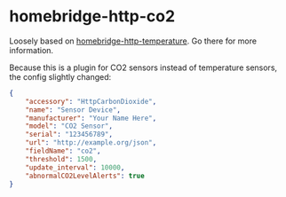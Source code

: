 # homebridge-http-co2

Loosely based on [homebridge-http-temperature](https://github.com/metbosch/homebridge-http-temperature). Go there for more information.

Because this is a plugin for CO2 sensors instead of temperature sensors, the config slightly changed:

```json
{
    "accessory": "HttpCarbonDioxide",
    "name": "Sensor Device",
    "manufacturer": "Your Name Here",
    "model": "CO2 Sensor",
    "serial": "123456789",
    "url": "http://example.org/json",
    "fieldName": "co2",
    "threshold": 1500,
    "update_interval": 10000,
    "abnormalCO2LevelAlerts": true
}
```